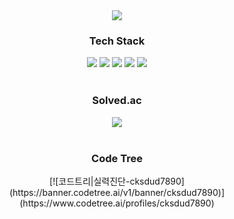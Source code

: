 <div align="center">
	<img src="https://capsule-render.vercel.app/api?type=waving&color=auto&height=200&section=header&text=CY&fontSize=50" />
	<div>
		<h3>Tech Stack</h3>
		<img src="https://img.shields.io/badge/Java-007396?style=flat&logo=Java&logoColor=white" />
		<img src="https://img.shields.io/badge/HTML5-E34F26?style=flat&logo=HTML5&logoColor=white" />
		<img src="https://img.shields.io/badge/CSS3-1572B6?style=flat&logo=CSS3&logoColor=white" />
		<img src="https://img.shields.io/badge/C++-00599C?style=flat&logo=C++&logoColor=white" />
		<img src="https://img.shields.io/badge/React-61DAFB?style=flat&logo=React&logoColor=white" />
	</div>
	<br/>
	<div>
		<h3>Solved.ac</h3>
		<img src="https://mazassumnida.wtf/api/v2/generate_badge?boj=cksdud7890" />
	</div>
	<br/>
	<div>
		<h3>Code Tree</h3>
		[![코드트리|실력진단-cksdud7890](https://banner.codetree.ai/v1/banner/cksdud7890)](https://www.codetree.ai/profiles/cksdud7890)
	</div>
</div>

